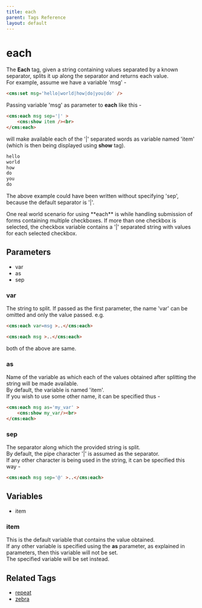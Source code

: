 ```yaml
---
title: each
parent: Tags Reference
layout: default
---
```


# each

The **Each** tag, given a string containing values separated by a known separator, splits it up along the separator and returns each value.<br/>
For example, assume we have a variable 'msg' -

```html
<cms:set msg='hello|world|how|do|you|do' />
```

Passing variable 'msg' as parameter to **each** like this -

```html
<cms:each msg sep='|' >
    <cms:show item /><br>
</cms:each>
```

will make available each of the '|' separated words as variable named 'item' (which is then being displayed using **show** tag).

```html
hello
world
how
do
you
do
```

<p class="notice">The above example could have been written without specifying 'sep', because the default separator is '|'.</p>

<p class="success">One real world scenario for using **each** is while handling submission of forms containing multiple checkboxes. If more than one checkbox is selected, the checkbox variable contains a '|' separated string with values for each selected checkbox.</p>

## Parameters

*   var
*   as
*   sep

### var

The string to split. If passed as the first parameter, the name 'var' can be omitted and only the value passed. e.g.

```html
<cms:each var=msg >..</cms:each>
```

```html
<cms:each msg >..</cms:each>
```

both of the above are same.

### as

Name of the variable as which each of the values obtained after splitting the string will be made available.<br/>
By default, the variable is named 'item'.<br/>
If you wish to use some other name, it can be specified thus -

```html
<cms:each msg as='my_var' >
    <cms:show my_var/><br>
</cms:each>
```

### sep

The separator along which the provided string is split.<br/>
By default, the pipe character '|' is assumed as the separator.<br/>
If any other character is being used in the string, it can be specified this way -

```html
<cms:each msg sep='@' >..</cms:each>
```

## Variables

*   item

### item

This is the default variable that contains the value obtained.<br/>
If any other variable is specified using the **as** parameter, as explained in parameters, then this variable will not be set.<br/>
The specified variable will be set instead.

## Related Tags

*   [repeat](./repeat.html)
*   [zebra](./zebra.html)
